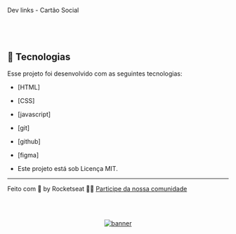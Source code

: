 
<p align="center">
  
 
  
   
</p>
Dev links - Cartão Social

<h1 align="center">

</h1>



<br>

## 🧪 Tecnologias

Esse projeto foi desenvolvido com as seguintes tecnologias:

- [HTML]
- [CSS]
- [javascript]
- [git]
- [github]
- [figma]

- Este projeto está sob Licença MIT. 

---

Feito com 💜 by Rocketseat 👋🏻 [Participe da nossa comunidade](https://discord.gg/gKUVrzrPrU)
<!--START_SECTION:footer-->

<br />
<br />

<p align="center">
  <a href="https://discord.gg/rocketseat" target="_blank">
    <img align="center" src="https://storage.googleapis.com/golden-wind/comunidade/rodape.svg" alt="banner"/>
  </a>
</p>

<!--END_SECTION:footer-->
